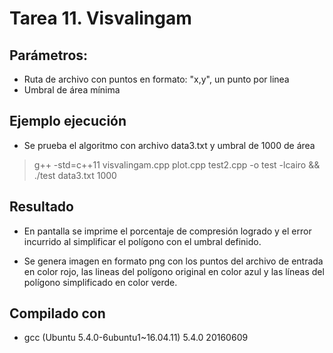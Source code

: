 # Tarea 11. Visvalingam

## Parámetros:

* Ruta de archivo con puntos en formato: "x,y", un punto por linea
* Umbral de área mínima

## Ejemplo ejecución

* Se prueba el algoritmo con archivo data3.txt y umbral de 1000 de área

> g++ -std=c++11 visvalingam.cpp plot.cpp test2.cpp -o test -lcairo && ./test data3.txt 1000

## Resultado

* En pantalla se imprime el porcentaje de compresión logrado y el error incurrido al simplificar el polígono con el umbral definido.

* Se genera imagen en formato png con los puntos del archivo de entrada en color rojo, las lineas del polígono original en color azul y las líneas del polígono simplificado en color verde.

## Compilado con

* gcc (Ubuntu 5.4.0-6ubuntu1~16.04.11) 5.4.0 20160609
